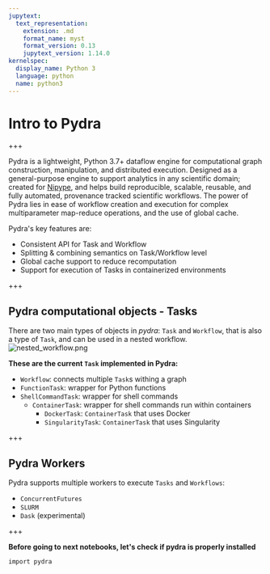 ```yaml
---
jupytext:
  text_representation:
    extension: .md
    format_name: myst
    format_version: 0.13
    jupytext_version: 1.14.0
kernelspec:
  display_name: Python 3
  language: python
  name: python3
---
```


# Intro to Pydra

+++

Pydra is a lightweight, Python 3.7+ dataflow engine for computational graph construction, manipulation, and distributed execution.
Designed as a general-purpose engine to support analytics in any scientific domain; created for [Nipype](https://github.com/nipy/nipype), and helps build reproducible, scalable, reusable, and fully automated, provenance tracked scientific workflows.
The power of Pydra lies in ease of workflow creation
and execution for complex multiparameter map-reduce operations, and the use of global cache.

Pydra's key features are:
- Consistent API for Task and Workflow
- Splitting & combining semantics on Task/Workflow level
- Global cache support to reduce recomputation
- Support for execution of Tasks in containerized environments

+++

## Pydra computational objects - Tasks
There are two main types of objects in *pydra*: `Task` and `Workflow`, that is also a type of `Task`, and can be used in a nested workflow.
![nested_workflow.png](../figures/nested_workflow.png)



**These are the current `Task` implemented in Pydra:**
- `Workflow`: connects multiple `Task`s withing a graph
- `FunctionTask`: wrapper for Python functions
- `ShellCommandTask`: wrapper for shell commands
    - `ContainerTask`: wrapper for shell commands run within containers
      - `DockerTask`: `ContainerTask` that uses Docker
      - `SingularityTask`: `ContainerTask` that uses Singularity

+++

## Pydra Workers
Pydra supports multiple workers to execute `Tasks` and `Workflows`:
- `ConcurrentFutures`
- `SLURM`
- `Dask` (experimental)

+++

**Before going to next notebooks, let's check if pydra is properly installed**

```{code-cell}
import pydra
```
